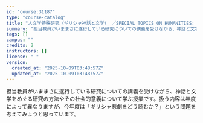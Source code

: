 ```yaml
---
id: "course:31187"
type: "course-catalog"
title: "人文学特殊研究（ギリシャ神話と文学） ／SPECIAL TOPICS ON HUMANITIES: GREEK MYTHOLOGY AND LITERATURE"
summary: "担当教員がいままさに遂行している研究についての講義を受けながら、神話と文学をめぐる研究の方法やその社会的意義について学ぶ授業です。扱う内容は年度によって異なりますが、今年度は「ギリシャ悲劇をどう読むか？」という問題を考えてみようと思っていま…"
tags: []
campus: ""
credits: 2
instructors: []
license: " "
version:
  created_at: "2025-10-09T03:48:57Z"
  updated_at: "2025-10-09T03:48:57Z"
---
```


担当教員がいままさに遂行している研究についての講義を受けながら、神話と文学をめぐる研究の方法やその社会的意義について学ぶ授業です。扱う内容は年度によって異なりますが、今年度は「ギリシャ悲劇をどう読むか？」という問題を考えてみようと思っています。
